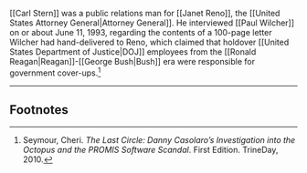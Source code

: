 [[Carl Stern]] was a public relations man for [[Janet Reno]], the [[United States Attorney General|Attorney General]]. He interviewed [[Paul Wilcher]] on or about June 11, 1993, regarding the contents of a 100-page letter Wilcher had hand-delivered to Reno, which claimed that holdover [[United States Department of Justice|DOJ]] employees from the [[Ronald Reagan|Reagan]]-[[George Bush|Bush]] era were responsible for government cover-ups.[^1]

---
## Footnotes

[^1]: Seymour, Cheri. *The Last Circle: Danny Casolaro’s Investigation into the Octopus and the PROMIS Software Scandal*. First Edition. TrineDay, 2010.
